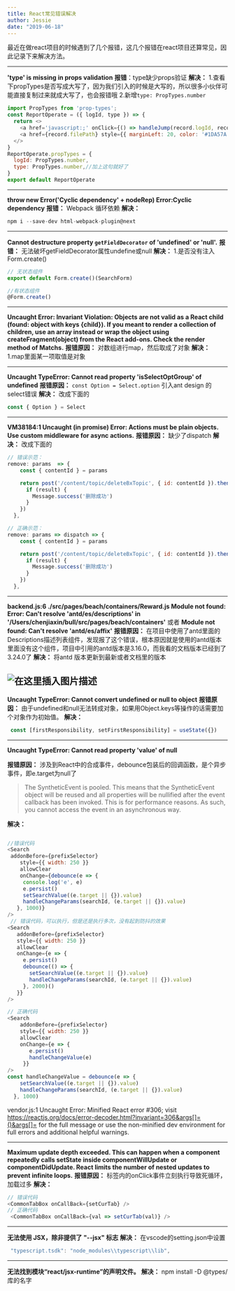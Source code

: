 ```yaml
---
title: React常见错误解决
author: Jessie
date: "2019-06-18"
---
```

最近在做react项目的时候遇到了几个报错，这几个报错在react项目还算常见，因此记录下来解决方法。

----------

**'type' is missing in props validation**
**报错**：type缺少props验证
**解决：**
1.查看下propTypes是否写成大写了，因为我们引入的时候是大写的，所以很多小伙伴可能直接复制过来就成大写了，也会报错哦
2.新增`type: PropTypes.number`

```js
import PropTypes from 'prop-types';
const ReportOperate = ({ logId, type }) => {
  return <>
    <a href='javascript:;' onClick={() => handleJump(record.logId, record.type)} style={{ color: '#1DA57A' }}>查看详情</a>
    <a href={record.filePath} style={{ marginLeft: 20, color: '#1DA57A' }}>下载日志</a>
  </>
}
ReportOperate.propTypes = {
  logId: PropTypes.number,
  type: PropTypes.number,//加上这句就好了
}
export default ReportOperate
```

----------
**throw new Error('Cyclic dependency' + nodeRep)
Error:Cyclic dependency**
**报错：** Webpack 循环依赖
**解决：**

```js
npm i --save-dev html-webpack-plugin@next
```

----------
**Cannot destructure property `getFieldDecorator` of 'undefined' or 'null'.**
**报错：** 无法破坏getFieldDecorator属性undefine或null
**解决：**
1.是否没有注入Form.create()

```js
// 无状态组件
export default Form.create()(SearchForm)

//有状态组件
@Form.create()
```

----------
**Uncaught Error: Invariant Violation: Objects are not valid as a React child (found: object with keys {child}). If you meant to render a collection of children, use an array instead or wrap the object using createFragment(object) from the React add-ons. Check the render method of Matchs.**
**报错原因：** 对数组进行map，然后取成了对象
**解决：**
1.map里面某一项取值是对象

----------
**Uncaught TypeError: Cannot read property 'isSelectOptGroup' of undefined**
**报错原因：** `const Option = Select.option` 引入ant design 的select错误
**解决：**
改成下面的

```js
const { Option } = Select
```

----------
**VM38184:1 Uncaught (in promise) Error: Actions must be plain objects. Use custom middleware for async actions.**
**报错原因：** 缺少了dispatch
**解决：**
改成下面的

```js
// 错误示范：
remove: params  => {
    const { contentId } = params

    return post('/content/topic/deleteBxTopic', { id: contentId }).then(result => {
      if (result) {
        Message.success('删除成功')
      }
    })
  },

// 正确示范：
remove: params => dispatch => {
    const { contentId } = params

    return post('/content/topic/deleteBxTopic', { id: contentId }).then(result => {
      if (result) {
        Message.success('删除成功')
      }
    })
  },
```

----------
**backend.js:6 ./src/pages/beach/containers/Reward.js
Module not found: Error: Can't resolve 'antd/es/descriptions' in '/Users/chenjiaxin/bull/src/pages/beach/containers'**
或者
**Module not found: Can't resolve 'antd/es/affix'**
**报错原因：**
在项目中使用了antd里面的Descriptions描述列表组件，发现报了这个错误，根本原因就是使用的antd版本里面没有这个组件，项目中引用的antd版本是3.16.0，而我看的文档版本已经到了3.24.0了
**解决：** 将antd 版本更新到最新或者文档里的版本

![在这里插入图片描述](https://img-blog.csdnimg.cn/20191102153652639.png?x-oss-process=image/watermark,type_ZmFuZ3poZW5naGVpdGk,shadow_10,text_aHR0cHM6Ly9ibG9nLmNzZG4ubmV0L3puNzQwMzk1ODU4,size_16,color_FFFFFF,t_70)
----------

**Uncaught TypeError: Cannot convert undefined or null to object**
**报错原因：** 由于undefined和null无法转成对象，如果用Object.keys等操作的话需要加个对象作为初始值。
**解决：**

```javascript
 const [firstResponsibility, setFirstResponsibility] = useState({})
```

----------
**Uncaught TypeError: Cannot read property 'value' of null**

**报错原因：** 涉及到React中的合成事件，debounce包装后的回调函数，是个异步事件，即e.target为null了

> The SyntheticEvent is pooled. This means that the SyntheticEvent object will be reused and all properties will be nullified after the event callback has been invoked. This is for performance reasons. As such, you cannot access the event in an asynchronous way.

**解决：**

```javascript

//错误代码
<Search
 addonBefore={prefixSelector}
    style={{ width: 250 }}
    allowClear
    onChange={debounce(e => {
     console.log('e', e)
     e.persist()
     setSearchValue((e.target || {}).value)
     handleChangeParams(searchId, (e.target || {}).value)
   }, 1000)}
/>
 // 错误代码，可以执行，但是还是执行多次，没有起到防抖的效果
<Search
   addonBefore={prefixSelector}
   style={{ width: 250 }}
   allowClear
   onChange={e => {
     e.persist()
     debounce(() => {
       setSearchValue((e.target || {}).value)
       handleChangeParams(searchId, (e.target || {}).value)
     }, 2000)()
   }}
/>

// 正确代码
<Search
    addonBefore={prefixSelector}
    style={{ width: 250 }}
    allowClear
    onChange={e => {
       e.persist()
       handleChangeValue(e)
     }}
/>
const handleChangeValue = debounce(e => {
    setSearchValue((e.target || {}).value)
    handleChangeParams(searchId, (e.target || {}).value)
  }, 1000)
```

vendor.js:1 Uncaught Error: Minified React error #306; visit https://reactjs.org/docs/error-decoder.html?invariant=306&args[]=()&args[]= for the full message or use the non-minified dev environment for full errors and additional helpful warnings.

----------
**Maximum update depth exceeded. This can happen when a component repeatedly calls setState inside componentWillUpdate or componentDidUpdate. React limits the number of nested updates to prevent infinite loops.**
**报错原因：** 标签内的onClick事件立刻执行导致死循环，加载过多
**解决：**

```javascript
// 错误代码
<CommonTabBox onCallBack={setCurTab} />
// 正确代码
 <CommonTabBox onCallBack={val => setCurTab(val)} />
```

----------
**无法使用 JSX，除非提供了 "--jsx" 标志**
**解决：**
在vscode的setting.json中设置

```js
 "typescript.tsdk": "node_modules\\typescript\\lib",
```

----------
**无法找到模块“react/jsx-runtime”的声明文件。**
**解决：**
npm install -D @types/库的名字
